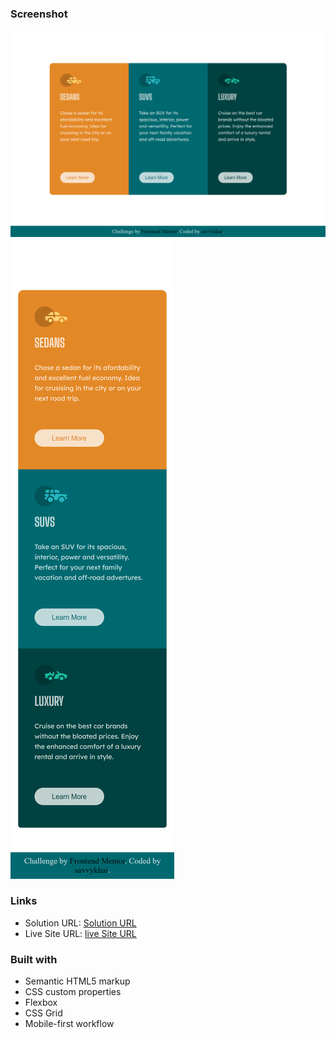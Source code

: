 
### Screenshot

![](/samples/desktop%20view.png)
![](/samples/mobile%20view.png)

### Links

- Solution URL: [Solution URL](https://github.com/savvykhai/3-column-preview-card-component.git)
- Live Site URL: [live Site URL](https://3-column-preview-card-component-p52dz9fop-savvykhai.vercel.app)

### Built with
- Semantic HTML5 markup
- CSS custom properties
- Flexbox
- CSS Grid
- Mobile-first workflow
